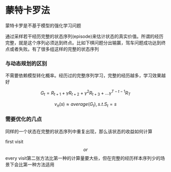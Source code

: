 # 蒙特卡罗法

蒙特卡罗是不基于模型的强化学习问题

通过采样若干经历完整的状态序列(episode)来估计状态的真实价值。所谓的经历完整，就是这个序列必须达到终点。比如下棋问题分出输赢，驾车问题成功达到终点或者失败。有了很多组这样的完整的状态序列

### 与动态规划的区别

不需要依赖模型转化概率。经历过的完整序列学习，完整的经历越多，学习效果越好

$$G_t=R_{t+1}+γR_{t+2}+γ^2R_{t+3}+...γ^{T-t-1}R_T$$

$$v_π(s)≈average(G_t),s.t.S_t=s$$

### 需要优化的几点

同样的一个状态在完整的状态序列中重复出现，那么该状态的收益如何计算

first visit $$or$$ every visit​ 第二张方法比第一种的计算量要大些，但在完整的经历样本序列少的场景下会比第一种方法适用



